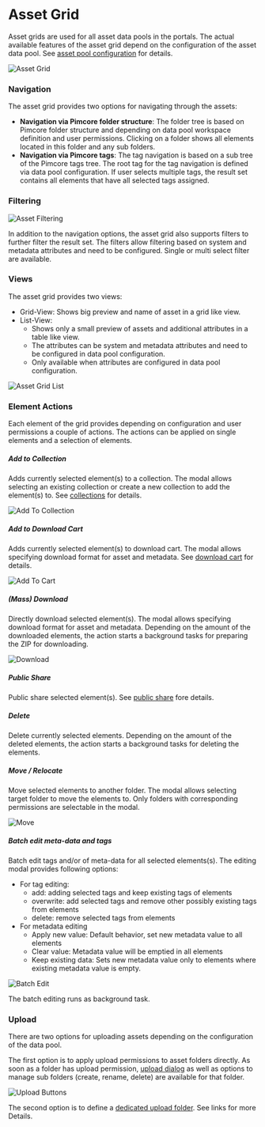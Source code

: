 # Asset Grid

Asset grids are used for all asset data pools in the portals. The actual available 
features of the asset grid depend on the configuration of the asset data pool. 
See [asset pool configuration](../../05_Administration_of_Portals/05_Configuration/10_Data_Pool_Configurations/02_Asset_Data_Pools.md) 
for details. 

<div class="image-as-lightbox"></div>

![Asset Grid](../../img/user_docs/asset-grid.png)


### Navigation
The asset grid provides two options for navigating through the assets: 
  
- **Navigation via Pimcore folder structure**: The folder tree is based on Pimcore folder 
  structure and depending on data pool workspace definition and user permissions. Clicking
  on a folder shows all elements located in this folder and any sub folders.  
- **Navigation via Pimcore tags**: The tag navigation is based on a sub tree of the Pimcore
  tags tree. The root tag for the tag navigation is defined via data pool configuration. 
  If user selects multiple tags, the result set contains all elements that have all selected 
  tags assigned.  
  
### Filtering

<div class="image-as-lightbox"></div>

![Asset Filtering](../../img/user_docs/asset-filtering.png)

In addition to the navigation options, the asset grid also supports filters to further
filter the result set. The filters allow filtering based on system and metadata attributes
and need to be configured. Single or multi select filter are available. 
    

### Views
The asset grid provides two views: 
- Grid-View: Shows big preview and name of asset in a grid like view. 
- List-View: 
  - Shows only a small preview of assets and additional attributes in a table like view. 
  - The attributes can be system and metadata attributes and need to be configured in 
    data pool configuration.  
  - Only available when attributes are configured in data pool configuration. 

<div class="image-as-lightbox"></div>

![Asset Grid List](../../img/user_docs/asset-grid-list.png)  
  

### Element Actions

Each element of the grid provides depending on configuration and user permissions a couple 
of actions. The actions can be applied on single elements and a selection of elements. 

##### Add to Collection
Adds currently selected element(s) to a collection. The modal allows selecting an 
existing collection or create a new collection to add the element(s) to. 
See [collections](../05_General_Features/18_Collections/README.md) for details.

<div class="image-as-lightbox"></div>

![Add To Collection](../../img/user_docs/add-to-collection.png)

  
##### Add to Download Cart
Adds currently selected element(s) to download cart. The modal allows specifying 
download format for asset and metadata. 
See [download cart](../05_General_Features/15_Download_Cart.md) for details.

<div class="image-as-lightbox"></div>

![Add To Cart](../../img/user_docs/asset-add-to-cart.png)


##### (Mass) Download
Directly download selected element(s). The modal allows specifying 
download format for asset and metadata. Depending on the amount of the
downloaded elements, the action starts a background tasks for preparing 
the ZIP for downloading.  

<div class="image-as-lightbox"></div>

![Download](../../img/user_docs/asset-download.png)


##### Public Share
Public share selected element(s). 
See [public share](../05_General_Features/21_Public_Sharing.md) fore details.   


##### Delete
Delete currently selected elements. Depending on the amount of the deleted elements, 
the action starts a background tasks for deleting the elements. 


##### Move / Relocate
Move selected elements to another folder. The modal allows selecting target folder 
to move the elements to. Only folders with corresponding permissions are selectable 
in the modal.  

<div class="image-as-lightbox"></div>

![Move](../../img/user_docs/asset-move.png)
 
##### Batch edit meta-data and tags
Batch edit tags and/or of meta-data for all selected elements(s). The editing modal 
provides following options:  
- For tag editing: 
  - add: adding selected tags and keep existing tags of elements
  - overwrite: add selected tags and remove other possibly existing tags from elements 
  - delete: remove selected tags from elements
- For metadata editing
  - Apply new value: Default behavior, set new metadata value to all elements
  - Clear value: Metadata value will be emptied in all elements
  - Keep existing data: Sets new metadata value only to elements where existing 
    metadata value is empty.  

<div class="image-as-lightbox"></div>

![Batch Edit](../../img/user_docs/asset-batch-edit.png)

The batch editing runs as background task.  


### Upload
There are two options for uploading assets depending on the configuration of the data pool. 

The first option is to apply upload permissions to asset folders directly. As soon as a
folder has upload permission, [upload dialog](./15_Asset_Upload_Dialog.md) as well as
options to manage sub folders (create, rename, delete) are available for that folder. 

<div class="image-as-lightbox"></div>

![Upload Buttons](../../img/user_docs/asset-upload-button.png)

The second option is to define a [dedicated upload folder](./20_Upload_Folder.md). 
See links for more Details. 